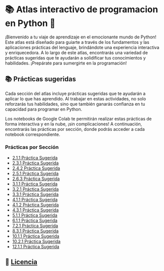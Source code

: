 # 📚 Atlas interactivo de programacion en Python 🚀

¡Bienvenido a tu viaje de aprendizaje en el emocionante mundo de Python! Este atlas está diseñado para guiarte a través de los fundamentos y las aplicaciones prácticas del lenguaje, brindándote una experiencia interactiva y enriquecedora. A lo largo de este atlas, encontrarás una variedad de prácticas sugeridas que te ayudarán a solidificar tus conocimientos y habilidades. ¡Prepárate para sumergirte en la programación!

## 📚 Prácticas sugeridas

Cada sección del atlas incluye prácticas sugeridas que te ayudarán a aplicar lo que has aprendido. Al trabajar en estas actividades, no solo reforzarás tus habilidades, sino que también ganarás confianza en tu capacidad para programar en Python. 

Los notebooks de Google Colab te permitirán realizar estas prácticas de forma interactiva y en la nube, ¡sin complicaciones! A continuación, encontrarás las prácticas por sección, donde podrás acceder a cada notebook correspondiente.

### Prácticas por Sección

- [2.1.1 Práctica Sugerida](https://colab.research.google.com/drive/1N814avySj1W-XvD9cqiaj3qn9STI4M3N?usp=sharing)
- [2.3.1 Práctica Sugerida](#)
- [2.4.2 Práctica Sugerida](#)
- [2.5.1 Práctica Sugerida](#)
- [2.6.3 Práctica Sugerida](#)
- [3.1.1 Práctica Sugerida](#)
- [3.2.1 Práctica Sugerida](#)
- [3.3.1 Práctica Sugerida](#)
- [4.1.1 Práctica Sugerida](#)
- [4.1.2 Práctica Sugerida](#)
- [4.3.1 Práctica Sugerida](#)
- [5.1.1 Práctica Sugerida](#)
- [6.1.1 Práctica Sugerida](#)
- [7.2.1 Práctica Sugerida](#)
- [8.3.1 Práctica Sugerida](#)
- [10.1.1 Práctica Sugerida](#)
- [10.2.1 Práctica Sugerida](#)
- [12.1.1 Práctica Sugerida](#)

## 📜 [Licencia](#)
